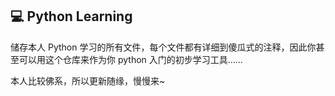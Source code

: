## 💻 Python Learning
储存本人 Python 学习的所有文件，每个文件都有详细到傻瓜式的注释，因此你甚至可以用这个仓库来作为你 python 入门的初步学习工具……

本人比较佛系，所以更新随缘，慢慢来~
